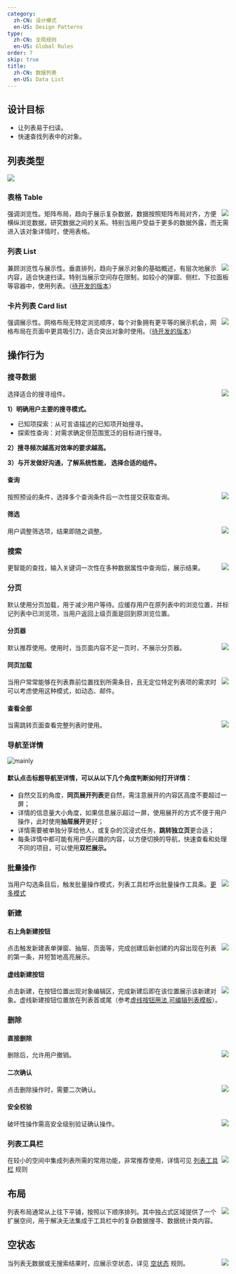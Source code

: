 ```yaml
---
category:
  zh-CN: 设计模式
  en-US: Design Patterns
type:
  zh-CN: 全局规则
  en-US: Global Rules
order: 7
skip: true
title:
  zh-CN: 数据列表
  en-US: Data List
---
```


## 设计目标

- 让列表易于扫读。
- 快速查找列表中的对象。

## 列表类型

<div>
  <img src="https://gw.alipayobjects.com/mdn/rms_08e378/afts/img/A*60WRRKpliSIAAAAAAAAAAABkARQnAQ" />
</div>

### 表格 Table

<img class="preview-img no-padding" align="right" src="https://gw.alipayobjects.com/mdn/rms_08e378/afts/img/A*VrOkRbo_Uc4AAAAAAAAAAABkARQnAQ">

强调浏览性。矩阵布局，趋向于展示复杂数据，数据按照矩阵布局对齐，方便横纵浏览数据，研究数据之间的关系。特别当用户受益于更多的数据外露，而无需进入该对象详情时，使用表格。

### 列表 List

<img class="preview-img no-padding" align="right" src="https://gw.alipayobjects.com/mdn/rms_08e378/afts/img/A*D-8wTbCA1REAAAAAAAAAAABkARQnAQ">

兼顾浏览性与展示性。垂直排列，趋向于展示对象的基础概述，有层次地展示内容，适合快速扫读。特别当展示空间存在限制，如较小的弹窗、侧栏、下拉面板等容器中，使用列表。（[待开发的版本](https://yuque.antfin-inc.com/bigfish/fqm0ux/lgo878)）

### 卡片列表 Card list

<img class="preview-img no-padding" align="right" src="https://gw.alipayobjects.com/mdn/rms_08e378/afts/img/A*fu2gQ6DQaGgAAAAAAAAAAABkARQnAQ">

强调展示性。网格布局无特定浏览顺序，每个对象拥有更平等的展示机会，网格布局在页面中更具吸引力，适合突出对象时使用。（[待开发的版本](https://yuque.antfin-inc.com/bigfish/fqm0ux/cwtl6v)）

## 操作行为

### 搜寻数据

<img class="preview-img no-padding" align="right" src="https://gw.alipayobjects.com/mdn/rms_08e378/afts/img/A*pEyLSJsDgYIAAAAAAAAAAABkARQnAQ">

选择适合的搜寻组件。

**1）明确用户主要的搜寻模式。**

- 已知项探索：从可言语描述的已知项开始搜寻。
- 探索性查询：对需求确定但范围宽泛的目标进行搜寻。

**2）搜寻频次越高对效率的要求越高。**

**3）与开发做好沟通，了解系统性能， 选择合适的组件。**

#### 查询

<img class="preview-img no-padding" align="right" src="https://gw.alipayobjects.com/mdn/rms_08e378/afts/img/A*gHgBRofoBDQAAAAAAAAAAABkARQnAQ">

按照预设的条件，选择多个查询条件后一次性提交获取查询。

#### 筛选

<img class="preview-img no-padding" align="right" src="https://gw.alipayobjects.com/mdn/rms_08e378/afts/img/A*oECHSpfxwPAAAAAAAAAAAABkARQnAQ">

用户调整筛选项，结果即随之调整。

### 搜索

<img class="preview-img no-padding" align="right" src="https://gw.alipayobjects.com/mdn/rms_08e378/afts/img/A*agcCS5eHy2UAAAAAAAAAAABkARQnAQ">

更智能的查找，输入关键词一次性在多种数据属性中查询后，展示结果。

### 分页

默认使用分页加载，用于减少用户等待。应缓存用户在原列表中的浏览位置，并标记列表中已浏览项，当用户返回上级页面是回到原浏览位置。

#### 分页器

<img class="preview-img no-padding" align="right" src="https://gw.alipayobjects.com/mdn/rms_08e378/afts/img/A*1sIoQKjspJIAAAAAAAAAAABkARQnAQ">

默认推荐使用。使用时，当页面内容不足一页时，不展示分页器。

#### 同页加载

<img class="preview-img no-padding" align="right" src="https://gw.alipayobjects.com/mdn/rms_08e378/afts/img/A*ejtTTo4E0A4AAAAAAAAAAABkARQnAQ">

当用户常常能够在列表靠前位置找到所需条目，且无定位特定列表项的需求时可以考虑使用这种模式，如动态、邮件。

#### 查看全部

<img class="preview-img no-padding" align="right" src="https://gw.alipayobjects.com/mdn/rms_08e378/afts/img/A*cgIlQJUC2_kAAAAAAAAAAABkARQnAQ">

当需跳转页面查看完整列表时使用。

### 导航至详情

<div>
  <img alt="mainly" src="https://gw.alipayobjects.com/mdn/rms_08e378/afts/img/A*nSsBTZlxihsAAAAAAAAAAABkARQnAQ">
<div>

#### 默认点击标题导航至详情，可以从以下几个角度判断如何打开详情：

- 自然交互的角度，**同页展开列表**更自然，需注意展开的内容区高度不要超过一屏；
- 详情的信息量大小角度，如果信息展示超过一屏，使用展开的方式不便于用户操作，此时使用**抽屉展开**更好；
- 详情需要被单独分享给他人，或复杂的沉浸式任务，**跳转独立页**更合适；
- 每条详情中都可能有用户感兴趣的内容，以方便切换的导航，快速查看和处理不同的项目，可以使用**双栏展示。**

### 批量操作

<img class="preview-img no-padding" align="right" src="https://gw.alipayobjects.com/mdn/rms_08e378/afts/img/A*i6PJT6ArtcgAAAAAAAAAAABkARQnAQ">

当用户勾选条目后，触发批量操作模式，列表工具栏呼出批量操作工具条。[更多模式](https://yuque.antfin-inc.com/bigfish/fqm0ux/hya8hw)

### 新建

#### 右上角新建按钮

<img class="preview-img no-padding" align="right" src="https://gw.alipayobjects.com/mdn/rms_08e378/afts/img/A*HeQwR4Dc5aEAAAAAAAAAAABkARQnAQ">

点击触发新建表单弹窗、抽屉、页面等，完成创建后新创建的内容出现在列表的第一条，并短暂地高亮展示。

#### 虚线新建按钮

<img class="preview-img no-padding" align="right" src="https://gw.alipayobjects.com/mdn/rms_08e378/afts/img/A*2OsyRpOCCIYAAAAAAAAAAABkARQnAQ">

点击新建，在按钮位置出现对象编辑区，完成新建后即在该位置展示该新建对象。虚线新建按钮位置放在列表首或尾（参考[虚线按钮用法](https://yuque.antfin-inc.com/ui-assets/bgt2gr/ars4mz#jws7v),[可编辑列表模板](https://yuque.antfin-inc.com/docs/share/9a86324a-8e0e-45fa-9e28-9d4949668456)）。

### 删除

#### 直接删除

<img class="preview-img no-padding" align="right" src="https://gw.alipayobjects.com/mdn/rms_08e378/afts/img/A*rPUVTqeMzzgAAAAAAAAAAABkARQnAQ">

删除后，允许用户撤销。

#### 二次确认

<img class="preview-img no-padding" align="right" src="https://gw.alipayobjects.com/mdn/rms_08e378/afts/img/A*kYkSRKhHbIoAAAAAAAAAAABkARQnAQ">

点击删除操作时，需要二次确认。

#### 安全校验

<img class="preview-img no-padding" align="right" src="https://gw.alipayobjects.com/mdn/rms_08e378/afts/img/A*vkUuTYWLRCMAAAAAAAAAAABkARQnAQ">

破坏性操作需高安全级别验证确认操作。

### 列表工具栏

<img class="preview-img no-padding" align="right" src="https://gw.alipayobjects.com/mdn/rms_08e378/afts/img/A*cPBwQ74TTFQAAAAAAAAAAABkARQnAQ">

在较小的空间中集成列表所需的常用功能，非常推荐使用，详情可见 [列表工具栏](https://yuque.antfin-inc.com/ui-assets/bgt2gr/xr7z6k) 规则

## 布局

<img class="preview-img no-padding" align="right" src="https://gw.alipayobjects.com/mdn/rms_08e378/afts/img/A*y6PZQpyrFXUAAAAAAAAAAABkARQnAQ">

列表布局通常从上往下平铺，按照以下顺序排列。其中独占式区域提供了一个扩展空间，用于解决无法集成于工具栏中的复杂数据搜寻、数据统计类内容。

## 空状态

<img class="preview-img no-padding" align="right" src="https://gw.alipayobjects.com/mdn/rms_08e378/afts/img/A*8iBER4YJmdQAAAAAAAAAAABkARQnAQ">

当列表无数据或无搜索结果时，应展示空状态，详见 [空状态](https://yuque.antfin-inc.com/ui-assets/bgt2gr/blx4ny) 规则。
